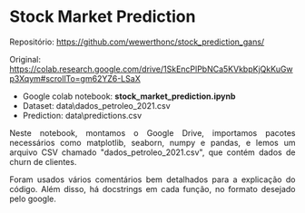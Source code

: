 # Stock Market Prediction
Repositório: https://github.com/wewerthonc/stock_prediction_gans/

Original: https://colab.research.google.com/drive/1SkEncPlPbNCa5KVkbpKjQkKuGwp3Xqym#scrollTo=gm62YZ6-LSaX
- Google colab notebook: **stock_market_prediction.ipynb**
- Dataset: data\dados_petroleo_2021.csv
- Prediction: data\predictions.csv

<p align="justify">
Neste notebook, montamos o Google Drive, importamos pacotes necessários como matplotlib, seaborn, numpy e pandas, e lemos um arquivo CSV chamado "dados_petroleo_2021.csv", que contém dados de churn de clientes.
</p>

<p align="justify">
Foram usados vários comentários bem detalhados para a explicação do código. Além disso, há docstrings em cada função, no formato desejado pelo google.
</p>
